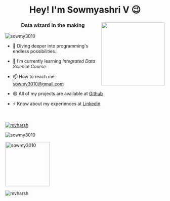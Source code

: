 <h1 align="center">Hey! I'm Sowmyashri V 😉</h1>

<h3 align="center" style="font-family: Arial, sans-serif; text-align: center;">Data wizard in the making <img align="right" src="https://media.tenor.com/uWHd-STTyFIAAAAM/asteroid-in-love-mari-morino.gif" max-width="200" height="200"></h3>

<p align="left"> <img src="https://komarev.com/ghpvc/?username=sowmy3010&label=Profile%20views&color=0e75b6&style=flat" alt="sowmy3010" /> </p>

- 🔭  Diving deeper into programming's endless possibilities..

- 🌱 I’m currently learning *Integrated Data Science Course*

- 📫 How to reach me: sowmy3010@gmail.com

- 😄 All of my projects are available at [Github](https://github.com/sowmy3010)

- ⚡ Know about my experiences at [Linkedin](https://www.linkedin.com/in/sowmyashri-velmurugan-b5b75a258/)


<p></br></p>

<p align="left"> <a href="https://github.com/ryo-ma/github-profile-trophy"><img src="https://github-profile-trophy.vercel.app/?username=sowmy3010" alt="mvharsh" /></a> </p>
<p><img src="https://github-readme-stats.vercel.app/api/top-langs?username=mvharsh&show_icons=true&locale=en&layout=compact" alt="sowmy3010" /></p>
<p><img src="https://github-readme-stats.vercel.app/api?username=mvharsh&show_icons=true&locale=en" alt="sowmy3010" max-width="150" height="140" /></p>
<p><img src="https://github-readme-streak-stats.herokuapp.com/?user=sowmy3010&" alt="mvharsh" /></p>
